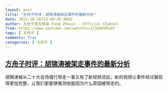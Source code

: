 ```yaml
---
layout: post
title: "方舟子时评：胡锦涛被架走事件的最新分析"
date: 2022-10-26T13:40:45.000Z
author: 方舟子官方频道 Fang Zhouzi - Official Channel
from: https://www.youtube.com/watch?v=jCSbHUVRoQY
tags: [ 方舟子 ]
comments: True
categories: [ 方舟子 ]
---
```

<!--1666791645000-->
[方舟子时评：胡锦涛被架走事件的最新分析](https://www.youtube.com/watch?v=jCSbHUVRoQY)
------

<div>
胡锦涛被从二十大会场强行带走一事又有了新视频流出，新的视频让事件经过展现得更加完整，让我们更能够推测他是因为什么原因被带走的。
</div>
